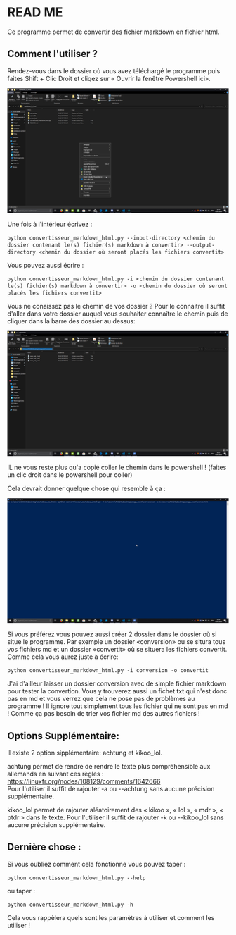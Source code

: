 # READ ME

Ce programme permet de convertir des fichier markdown en fichier html.  

## Comment l'utiliser ?

Rendez-vous dans le dossier où vous avez téléchargé le programme puis faites Shift + Clic Droit et cliqez sur « Ouvrir la fenêtre Powershell ici».

![alt text](https://github.com/MathieuCaselles/markdown_to_html/blob/master/screen_tuto/1.png)  

Une fois à l'intérieur écrivez :

    python convertisseur_markdown_html.py --input-directory <chemin du dossier contenant le(s) fichier(s) markdown à convertir> --output-directory <chemin du dossier où seront placés les fichiers convertit>


Vous pouvez aussi écrire :

    python convertisseur_markdown_html.py -i <chemin du dossier contenant le(s) fichier(s) markdown à convertir> -o <chemin du dossier où seront placés les fichiers convertit>

Vous ne conaissez pas le chemin de vos dossier ? Pour le connaitre il suffit d'aller dans votre dossier auquel vous souhaiter connaître le chemin puis de cliquer dans la barre des dossier au dessus:

![alt text](https://github.com/MathieuCaselles/markdown_to_html/blob/master/screen_tuto/2.png)  

IL ne vous reste plus qu'a copié coller le chemin dans le powershell ! (faites un clic droit dans le powershell pour coller)  
  
Cela devrait donner quelque chose qui resemble à ça :

![alt text](https://github.com/MathieuCaselles/markdown_to_html/blob/master/screen_tuto/3.png)

Si vous préférez vous pouvez aussi créer 2 dossier dans le dossier où si situe le programme. Par exemple un dossier «conversion» ou se situra tous vos fichiers md et un dossier «convertit» où se situera les fichiers convertit. Comme cela vous aurez juste à écrire:

    python convertisseur_markdown_html.py -i conversion -o convertit

J'ai d'ailleur laisser un dossier conversion avec de simple fichier markdown pour tester la convertion. Vous y trouverez aussi un fichet txt qui n'est donc pas en md et vous verrez que cela ne pose pas de problèmes au programme ! Il ignore tout simplement tous les fichier qui ne sont pas en md ! Comme ça pas besoin de trier vos fichier md des autres fichiers !

## Options Supplémentaire:

Il existe 2 option sipplémentaire: achtung et kikoo_lol.  

achtung permet de rendre de rendre le texte plus compréhensible aux allemands en suivant ces règles : <https://linuxfr.org/nodes/108129/comments/1642666>  
Pour l'utiliser il suffit de rajouter -a ou --achtung sans aucune précision supplémentaire.  
  
kikoo_lol permet de rajouter aléatoirement des « kikoo », « lol », « mdr », « ptdr » dans le texte.
Pour l'utiliser il suffit de rajouter -k ou --kikoo_lol sans aucune précision supplémentaire.

## Dernière chose :

Si vous oubliez comment cela fonctionne vous pouvez taper : 

    python convertisseur_markdown_html.py --help

ou taper :

    python convertisseur_markdown_html.py -h

Cela vous rappèlera quels sont les paramètres à utiliser et comment les utiliser !
